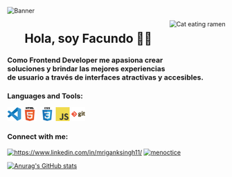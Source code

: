 ![Banner](https://i.ibb.co/YZSfjMK/Git-Hub-Cover.png "Banner")

<img align="right" alt="Cat eating ramen" height="110px" src="https://i.ibb.co/v3p3cC9/catramen.gif"/>

<h1 align="center" border="none">Hola, soy Facundo 🐱‍👤</h1>
<h3>Como Frontend Developer me apasiona crear soluciones y brindar las mejores experiencias de usuario a través de interfaces atractivas y accesibles.</h3>

<h3 align="left">Languages and Tools:</h3>
<span>
<img src="https://raw.githubusercontent.com/devicons/devicon/2ae2a900d2f041da66e950e4d48052658d850630/icons/vscode/vscode-original.svg" alt="visual studio code" width="32" height="32"/>
<img src="https://raw.githubusercontent.com/github/explore/80688e429a7d4ef2fca1e82350fe8e3517d3494d/topics/html/html.png" alt="html5" width="32" height="32"/> 
<img src="https://raw.githubusercontent.com/github/explore/80688e429a7d4ef2fca1e82350fe8e3517d3494d/topics/css/css.png" alt="css3" width="32" height="32"/>
<img src="https://raw.githubusercontent.com/github/explore/80688e429a7d4ef2fca1e82350fe8e3517d3494d/topics/javascript/javascript.png" alt="javascript" width="32" height="32"/>
<img src="https://raw.githubusercontent.com/github/explore/80688e429a7d4ef2fca1e82350fe8e3517d3494d/topics/git/git.png" alt="git" width="32" height="32"/>
</span>

<h3 align="left">Connect with me:</h3>
<p align="left">
<a href="https://www.linkedin.com/in/facundoluna/" target="_blank"><img align="center" src="https://raw.githubusercontent.com/rahuldkjain/github-profile-readme-generator/master/src/images/icons/Social/linked-in-alt.svg" alt="https://www.linkedin.com/in/mriganksingh11/" height="32" width="32" /></a>
<a href="https://twitter.com/FacundoLuna__" target="_blank"><img align="center" src="https://raw.githubusercontent.com/rahuldkjain/github-profile-readme-generator/master/src/images/icons/Social/twitter.svg" alt="menoctice" height="32" width="32" /></a>
</p>

[![Anurag's GitHub stats](https://github-readme-stats.vercel.app/api?username=Facugl&show_icons=true&theme=panda)](https://github.com/anuraghazra/github-readme-stats)
